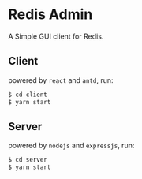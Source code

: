 # Redis Admin

A Simple GUI client for Redis.

## Client

powered by `react` and `antd`, run: 

```bash
$ cd client
$ yarn start
```

## Server

powered by `nodejs` and `expressjs`, run:

```bash
$ cd server
$ yarn start
````